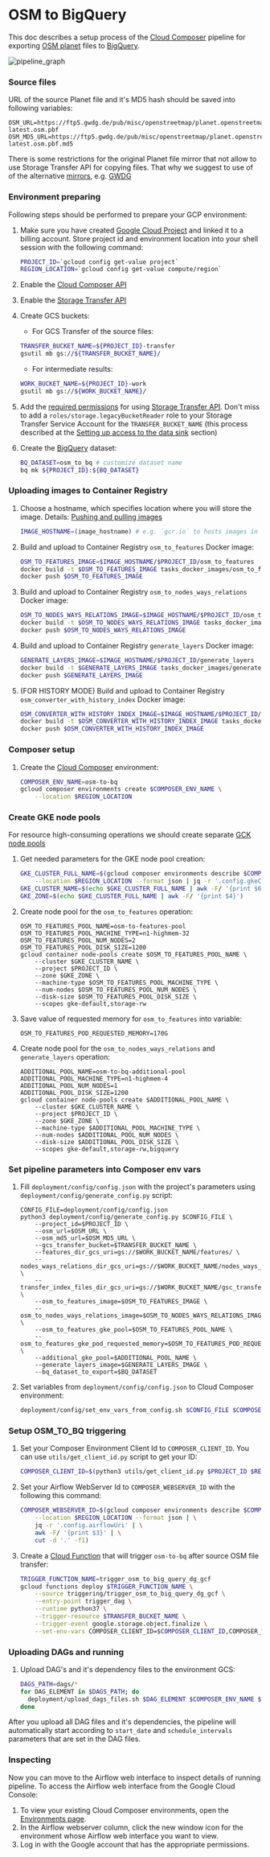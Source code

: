 # OSM to BigQuery 

This doc describes a setup process of the [Cloud Composer](https://cloud.google.com/composer) pipeline 
for exporting [OSM planet](https://planet.openstreetmap.org/) files to [BigQuery](https://cloud.google.com/bigquery).

![pipeline_graph](./docs/OSM_Planet_file_processing.png)

### Source files
URL of the source Planet file and it's MD5 hash should be saved into following variables:
```
OSM_URL=https://ftp5.gwdg.de/pub/misc/openstreetmap/planet.openstreetmap.org/pbf/planet-latest.osm.pbf
OSM_MD5_URL=https://ftp5.gwdg.de/pub/misc/openstreetmap/planet.openstreetmap.org/pbf/planet-latest.osm.pbf.md5
```
There is some restrictions for the original Planet file mirror 
that not allow to use Storage Transfer API for copying files. 
That why we suggest to use of of the alternative [mirrors](https://wiki.openstreetmap.org/wiki/Planet.osm#Download),
 e.g. [GWDG](https://ftp5.gwdg.de/pub/misc/openstreetmap/planet.openstreetmap.org/)

### Environment preparing
Following steps should be performed to prepare your GCP environment: 
1. Make sure you have created [Google Cloud Project](https://console.cloud.google.com) and linked it to a billing account.
Store project id and environment location into your shell session with the following command: 
    ```bash
    PROJECT_ID=`gcloud config get-value project`
    REGION_LOCATION=`gcloud config get-value compute/region`
    ```
2. Enable the [Cloud Composer API](https://console.cloud.google.com/apis/library/composer.googleapis.com) 
3. Enable the [Storage Transfer API](https://console.cloud.google.com/apis/library/storagetransfer.googleapis.com) 
4. Create GCS buckets:

    - For GCS Transfer of the source files:
    ```bash
    TRANSFER_BUCKET_NAME=${PROJECT_ID}-transfer
    gsutil mb gs://${TRANSFER_BUCKET_NAME}/
    ```
    - For intermediate results:
    ```bash
    WORK_BUCKET_NAME=${PROJECT_ID}-work
    gsutil mb gs://${WORK_BUCKET_NAME}/
    ```
5. Add the [required permissions](https://cloud.google.com/storage-transfer/docs/configure-access) 
for using [Storage Transfer API](https://console.cloud.google.com/apis/library/storagetransfer.googleapis.com). 
Don't miss to add a `roles/storage.legacyBucketReader` role to your Storage Transfer Service Account for the `TRANSFER_BUCKET_NAME` 
(this process described at the [Setting up access to the data sink](https://cloud.google.com/storage-transfer/docs/configure-access#sink) section)
6. Create the [BigQuery](https://cloud.google.com/bigquery) dataset:
    ```bash
    BQ_DATASET=osm_to_bq # customize dataset name
    bq mk ${PROJECT_ID}:${BQ_DATASET}
    ```
### Uploading images to Container Registry
1. Choose a hostname, which specifies location where you will store the image. Details: [Pushing and pulling images
](https://cloud.google.com/container-registry/docs/pushing-and-pulling)
    ```bash
    IMAGE_HOSTNAME=(image_hostname) # e.g. `gcr.io` to hosts images in data centers in the United States
    ```
2. Build and upload to Container Registry `osm_to_features` Docker image: 
    ```bash
    OSM_TO_FEATURES_IMAGE=$IMAGE_HOSTNAME/$PROJECT_ID/osm_to_features
    docker build -t $OSM_TO_FEATURES_IMAGE tasks_docker_images/osm_to_features/
    docker push $OSM_TO_FEATURES_IMAGE
    ```
3. Build and upload to Container Registry `osm_to_nodes_ways_relations` Docker image:
    ```bash
    OSM_TO_NODES_WAYS_RELATIONS_IMAGE=$IMAGE_HOSTNAME/$PROJECT_ID/osm_to_nodes_ways_relations
    docker build -t $OSM_TO_NODES_WAYS_RELATIONS_IMAGE tasks_docker_images/osm_to_nodes_ways_relations/
    docker push $OSM_TO_NODES_WAYS_RELATIONS_IMAGE
    ```
3. Build and upload to Container Registry `generate_layers` Docker image:
    ```bash
    GENERATE_LAYERS_IMAGE=$IMAGE_HOSTNAME/$PROJECT_ID/generate_layers
    docker build -t $GENERATE_LAYERS_IMAGE tasks_docker_images/generate_layers/
    docker push $GENERATE_LAYERS_IMAGE
    ```
3. (FOR HISTORY MODE) Build and upload to Container Registry `osm_converter_with_history_index` Docker image:
    ```bash
    OSM_CONVERTER_WITH_HISTORY_INDEX_IMAGE=$IMAGE_HOSTNAME/$PROJECT_ID/osm_converter_with_history_index
    docker build -t $OSM_CONVERTER_WITH_HISTORY_INDEX_IMAGE tasks_docker_images/osm_converter_with_history_index/
    docker push $OSM_CONVERTER_WITH_HISTORY_INDEX_IMAGE
    ```

### Composer setup
1. Create the [Cloud Composer](https://cloud.google.com/composer) environment:
    ```bash
    COMPOSER_ENV_NAME=osm-to-bq
    gcloud composer environments create $COMPOSER_ENV_NAME \
        --location $REGION_LOCATION
    ```
### Create GKE node pools
For resource high-consuming operations we should create 
separate [GCK node pools](https://cloud.google.com/composer/docs/how-to/using/using-kubernetes-pod-operator#node-pool)
1. Get needed parameters for the GKE node pool creation:
    ```bash
    GKE_CLUSTER_FULL_NAME=$(gcloud composer environments describe $COMPOSER_ENV_NAME \
        --location $REGION_LOCATION --format json | jq -r '.config.gkeCluster')
    GKE_CLUSTER_NAME=$(echo $GKE_CLUSTER_FULL_NAME | awk -F/ '{print $6}')
    GKE_ZONE=$(echo $GKE_CLUSTER_FULL_NAME | awk -F/ '{print $4}')
    ```
2. Create node pool for the `osm_to_features` operation:
    ```buildoutcfg
    OSM_TO_FEATURES_POOL_NAME=osm-to-features-pool
    OSM_TO_FEATURES_POOL_MACHINE_TYPE=n1-highmem-32
    OSM_TO_FEATURES_POOL_NUM_NODES=2
    OSM_TO_FEATURES_POOL_DISK_SIZE=1200
    gcloud container node-pools create $OSM_TO_FEATURES_POOL_NAME \
        --cluster $GKE_CLUSTER_NAME \
        --project $PROJECT_ID \
        --zone $GKE_ZONE \
        --machine-type $OSM_TO_FEATURES_POOL_MACHINE_TYPE \
        --num-nodes $OSM_TO_FEATURES_POOL_NUM_NODES \
        --disk-size $OSM_TO_FEATURES_POOL_DISK_SIZE \
        --scopes gke-default,storage-rw
    ```
3. Save value of requested memory for `osm_to_features` into variable:
    ```
    OSM_TO_FEATURES_POD_REQUESTED_MEMORY=170G
    ```
4. Create node pool for the `osm_to_nodes_ways_relations` and `generate_layers` operation:
    ```buildoutcfg
    ADDITIONAL_POOL_NAME=osm-to-bq-additional-pool
    ADDITIONAL_POOL_MACHINE_TYPE=n1-highmem-4
    ADDITIONAL_POOL_NUM_NODES=1
    ADDITIONAL_POOL_DISK_SIZE=1200
    gcloud container node-pools create $ADDITIONAL_POOL_NAME \
        --cluster $GKE_CLUSTER_NAME \
        --project $PROJECT_ID \
        --zone $GKE_ZONE \
        --machine-type $ADDITIONAL_POOL_MACHINE_TYPE \
        --num-nodes $ADDITIONAL_POOL_NUM_NODES \
        --disk-size $ADDITIONAL_POOL_DISK_SIZE \
        --scopes gke-default,storage-rw,bigquery
    ```
### Set pipeline parameters into Composer env vars 
1. Fill `deployment/config/config.json` with the project's parameters using `deployment/config/generate_config.py` script:
    ```
    CONFIG_FILE=deployment/config/config.json
    python3 deployment/config/generate_config.py $CONFIG_FILE \
        --project_id=$PROJECT_ID \
        --osm_url=$OSM_URL \
        --osm_md5_url=$OSM_MD5_URL \
        --gcs_transfer_bucket=$TRANSFER_BUCKET_NAME \
        --features_dir_gcs_uri=gs://$WORK_BUCKET_NAME/features/ \
        --nodes_ways_relations_dir_gcs_uri=gs://$WORK_BUCKET_NAME/nodes_ways_relations/ \
        --transfer_index_files_dir_gcs_uri=gs://$WORK_BUCKET_NAME/gsc_transfer_index/ \
        --osm_to_features_image=$OSM_TO_FEATURES_IMAGE \
        --osm_to_nodes_ways_relations_image=$OSM_TO_NODES_WAYS_RELATIONS_IMAGE \
        --osm_to_features_gke_pool=$OSM_TO_FEATURES_POOL_NAME \
        --osm_to_features_gke_pod_requested_memory=$OSM_TO_FEATURES_POD_REQUESTED_MEMORY \
        --additional_gke_pool=$ADDITIONAL_POOL_NAME \
        --generate_layers_image=$GENERATE_LAYERS_IMAGE \
        --bq_dataset_to_export=$BQ_DATASET
    ```
2. Set variables from `deployment/config/config.json` to Cloud Composer environment:
    ```bash
    deployment/config/set_env_vars_from_config.sh $CONFIG_FILE $COMPOSER_ENV_NAME $REGION_LOCATION   
    ```

### Setup OSM_TO_BQ triggering
1. Set your Composer Environment Client Id to `COMPOSER_CLIENT_ID`.
You can use `utils/get_client_id.py` script to get your ID:
    ```bash
    COMPOSER_CLIENT_ID=$(python3 utils/get_client_id.py $PROJECT_ID $REGION_LOCATION $COMPOSER_ENV_NAME  2>&1 | tail -n1)
    ```
2. Set your Airflow WebServer Id to `COMPOSER_WEBSERVER_ID` with the following this command:
    ```bash
   COMPOSER_WEBSERVER_ID=$(gcloud composer environments describe $COMPOSER_ENV_NAME \
        --location $REGION_LOCATION --format json | \
        jq -r '.config.airflowUri' | \
        awk -F/ '{print $3}' | \
        cut -d '.' -f1)
    ```
3. Create a [Cloud Function](https://cloud.google.com/functions) that will trigger `osm-to-bq` after source OSM file transfer:
    ```bash
    TRIGGER_FUNCTION_NAME=trigger_osm_to_big_query_dg_gcf
    gcloud functions deploy $TRIGGER_FUNCTION_NAME \
        --source triggering/trigger_osm_to_big_query_dg_gcf \
        --entry-point trigger_dag \
        --runtime python37 \
        --trigger-resource $TRANSFER_BUCKET_NAME \
        --trigger-event google.storage.object.finalize \
        --set-env-vars COMPOSER_CLIENT_ID=$COMPOSER_CLIENT_ID,COMPOSER_WEBSERVER_ID=$COMPOSER_WEBSERVER_ID
    ```

### Uploading DAGs and running
1. Upload DAG's and it's dependency files to the environment GCS:
    ```bash
    DAGS_PATH=dags/*
    for DAG_ELEMENT in $DAGS_PATH; do
      deployment/upload_dags_files.sh $DAG_ELEMENT $COMPOSER_ENV_NAME $REGION_LOCATION
    done  
    ```
After you upload all DAG files and it's dependencies, the pipeline will automatically start according to `start_date` and `schedule_intervals` parameters that are set in the DAG files.

### Inspecting
Now you can move to the Airflow web interface to inspect details of running pipeline.
To access the Airflow web interface from the Google Cloud Console:

1. To view your existing Cloud Composer environments, open the [Environments page](https://console.cloud.google.com/composer/environments).
2. In the Airflow webserver column, click the new window icon for the environment whose Airflow web interface you want to view.
3. Log in with the Google account that has the appropriate permissions.
